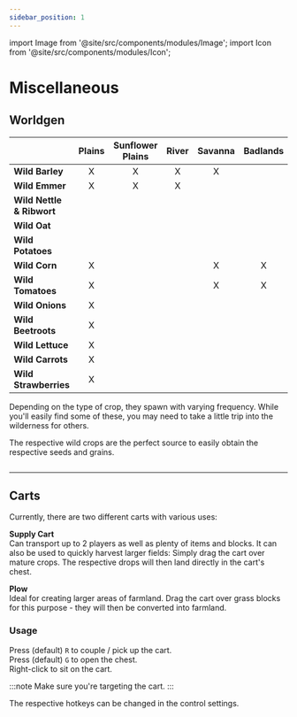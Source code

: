 ```yaml
---
sidebar_position: 1
---
```


import Image from '@site/src/components/modules/Image';
import Icon from '@site/src/components/modules/Icon';

# Miscellaneous

## Worldgen
<Icon modId="farmcharm" imageId="barley.png" description="After successfully adding Farm & Charm to your mods, you will be able to discover various new crop species in newly generated chunks. Some of these will be more common, while others will be rarer to find. So keep your eyes open!" type="misc" />

|                           | Plains | Sunflower Plains | River | Savanna | Badlands | Swamp | Meadow | Taiga | Forest |
|---------------------------|:------:|:----------------:|:-----:|:-------:|:--------:|:-----:|:------:|:-----:|:------:|
| **Wild Barley**           |   X    |        X         |   X   |    X    |          |       |        |       |        |
| **Wild Emmer**            |   X    |        X         |   X   |         |          |       |        |       |   X    |
| **Wild Nettle & Ribwort** |        |                  |       |         |          |   X   |        |       |   X    |
| **Wild Oat**              |        |                  |       |         |          |       |   X    |   X   |        |
| **Wild Potatoes**         |        |                  |       |         |          |       |   X    |   X   |   X    |
| **Wild Corn**             |   X    |                  |       |    X    |    X     |       |        |       |        |
| **Wild Tomatoes**         |   X    |                  |       |    X    |    X     |       |        |       |        |
| **Wild Onions**           |   X    |                  |       |         |          |   X   |   X    |       |   X    |
| **Wild Beetroots**        |   X    |                  |       |         |          |   X   |   X    |       |   X    |
| **Wild Lettuce**          |   X    |                  |       |         |          |   X   |   X    |       |   X    |
| **Wild Carrots**          |   X    |                  |       |         |          |   X   |   X    |       |   X    |
| **Wild Strawberries**     |   X    |                  |       |         |          |   X   |   X    |       |   X    |


Depending on the type of crop, they spawn with varying frequency. While you'll easily find some of these, you may need to take a little trip into the wilderness for others.

The respective wild crops are the perfect source to easily obtain the respective seeds and grains.

<Image modId="farmcharm" imageId="display_worldgen.png" align="center" />

***

## Carts
<Icon modId="farmcharm" imageId="supply_cart.png" description="Carts are a perfect addition to simplify farming." type="misc" />

Currently, there are two different carts with various uses:

**Supply Cart**  
Can transport up to 2 players as well as plenty of items and blocks. It can also be used to quickly harvest larger fields: Simply drag the cart over mature crops. The respective drops will then land directly in the cart's chest.

**Plow**  
Ideal for creating larger areas of farmland. Drag the cart over grass blocks for this purpose - they will then be converted into farmland.


### Usage

Press (default) ``R`` to couple / pick up the cart.  
Press (default) ``G`` to open the chest.  
Right-click to sit on the cart.

:::note
Make sure you're targeting the cart.
:::

The respective hotkeys can be changed in the control settings.

<Image modId="farmcharm" imageId="display_carts.png" align="center" />
